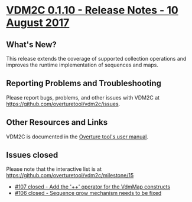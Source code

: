 
# [VDM2C 0.1.10 - Release Notes - 10 August 2017](https://github.com/overturetool/vdm2c/milestone/15)

## What's New?

This release extends the coverage of supported collection operations and improves the runtime implementation of sequences and maps.

## Reporting Problems and Troubleshooting

Please report bugs, problems, and other issues with VDM2C at <https://github.com/overturetool/vdm2c/issues>.

## Other Resources and Links

VDM2C is documented in the [Overture tool's user manual](http://overturetool.org/documentation/manuals.html).


## Issues closed

Please note that the interactive list is at <https://github.com/overturetool/vdm2c/milestone/15>
* [#107 closed - Add the '++' operator for the VdmMap constructs](https://github.com/overturetool/vdm2c/issues/107)
* [#106 closed - Sequence grow mechanism needs to be fixed](https://github.com/overturetool/vdm2c/issues/106)
